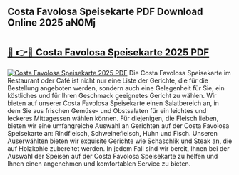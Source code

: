 ## Costa Favolosa Speisekarte PDF Download Online 2025 aN0Mj

# <h2><a href="http://gc7ukwe.nevu.top/?p=Costa+Favolosa+Speisekarte">🔗 👉🔴 Costa Favolosa Speisekarte 2025 PDF</a></h2>

[![Costa Favolosa Speisekarte 2025 PDF](https://i.imgur.com/dBaPXMq.png)](http://gc7ukwe.nevu.top/?p=Costa+Favolosa+Speisekarte)
Die Costa Favolosa Speisekarte im Restaurant oder Café ist nicht nur eine Liste der Gerichte, die für die Bestellung angeboten werden, sondern auch eine Gelegenheit für Sie, ein köstliches und für Ihren Geschmack geeignetes Gericht zu wählen. Wir bieten auf unserer Costa Favolosa Speisekarte einen Salatbereich an, in dem Sie aus frischen Gemüse- und Obstsalaten für ein leichtes und leckeres Mittagessen wählen können. Für diejenigen, die Fleisch lieben, bieten wir eine umfangreiche Auswahl an Gerichten auf der Costa Favolosa Speisekarte an: Rindfleisch, Schweinefleisch, Huhn und Fisch. Unseren Auserwählten bieten wir exquisite Gerichte wie Schaschlik und Steak an, die auf Holzkohle zubereitet werden. In jedem Fall sind wir bereit, Ihnen bei der Auswahl der Speisen auf der Costa Favolosa Speisekarte zu helfen und Ihnen einen angenehmen und komfortablen Service zu bieten.

